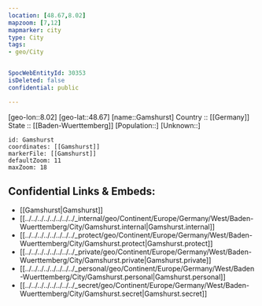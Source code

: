 ```yaml
---
location: [48.67,8.02] 
mapzoom: [7,12] 
mapmarker: city 
type: City
tags:
- geo/City


SpocWebEntityId: 30353
isDeleted: false
confidential: public

---
```

[geo-lon::8.02] 
[geo-lat::48.67] 
[name::Gamshurst] 
Country :: [[Germany]]  
State :: [[Baden-Wuerttemberg]] 
[Population::] 
[Unknown::] 


```leaflet
id: Gamshurst
coordinates: [[Gamshurst]] 
markerFile: [[Gamshurst]] 
defaultZoom: 11 
maxZoom: 18
```


## Confidential Links & Embeds: 
- [[Gamshurst|Gamshurst]]  
- [[../../../../../../../../_internal/geo/Continent/Europe/Germany/West/Baden-Wuerttemberg/City/Gamshurst.internal|Gamshurst.internal]] 
- [[../../../../../../../../_protect/geo/Continent/Europe/Germany/West/Baden-Wuerttemberg/City/Gamshurst.protect|Gamshurst.protect]] 
- [[../../../../../../../../_private/geo/Continent/Europe/Germany/West/Baden-Wuerttemberg/City/Gamshurst.private|Gamshurst.private]] 
- [[../../../../../../../../_personal/geo/Continent/Europe/Germany/West/Baden-Wuerttemberg/City/Gamshurst.personal|Gamshurst.personal]] 
- [[../../../../../../../../_secret/geo/Continent/Europe/Germany/West/Baden-Wuerttemberg/City/Gamshurst.secret|Gamshurst.secret]] 
